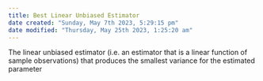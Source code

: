 ```yaml
---
title: Best Linear Unbiased Estimator
date created: "Sunday, May 7th 2023, 5:29:15 pm"
date modified: "Thursday, May 25th 2023, 1:25:20 am"
---
```


The linear unbiased estimator (i.e. an estimator that is a linear function of sample observations) that produces the smallest variance for the estimated parameter

